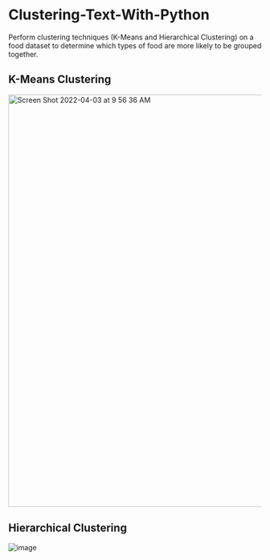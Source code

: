 # Clustering-Text-With-Python
Perform clustering techniques (K-Means and Hierarchical Clustering) on a food dataset to determine which types of food are more likely to be grouped together.

## K-Means Clustering 
<img width="820" alt="Screen Shot 2022-04-03 at 9 56 36 AM" src="https://user-images.githubusercontent.com/77939423/161434127-4bb2fdb1-2f3a-4f6a-8ff4-5fe675abdbf7.png">

## Hierarchical Clustering 
![image](https://user-images.githubusercontent.com/77939423/161434109-0b96d870-99bb-475f-a827-2ebee9883820.png)

